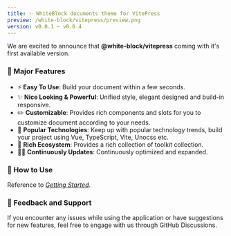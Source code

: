 ```yaml
---
title: ✨ WhiteBlock documents theme for VitePress
preview: /white-block/vitepress/preview.png
version: v0.0.1 ~ v0.0.4
---
```


We are excited to announce that **@white-block/vitepress** coming with it's first available version.

### 🚀 Major Features

- ⚡ **Easy To Use**: Build your document within a few seconds.
- ✨ **Nice Looking & Powerful**: Unified style, elegant designed and build-in responsive.
- ✏️ **Customizable**: Provides rich components and slots for you to customize document according to your needs.
- 💎 **Popular Technologies**: Keep up with popular technology trends, build your project using Vue, TypeScript, Vite, Unocss etc.
- 🌈 **Rich Ecosystem**: Provides a rich collection of toolkit collection.
- 👨‍💻 **Continuously Updates**: Continuously optimized and expanded.

### 🌟 How to Use

Reference to [*Getting Started*](/white-block/vitepress/guide/started).

### 📢 Feedback and Support

If you encounter any issues while using the application or have suggestions for new features, feel free to engage with us through GitHub Discussions.